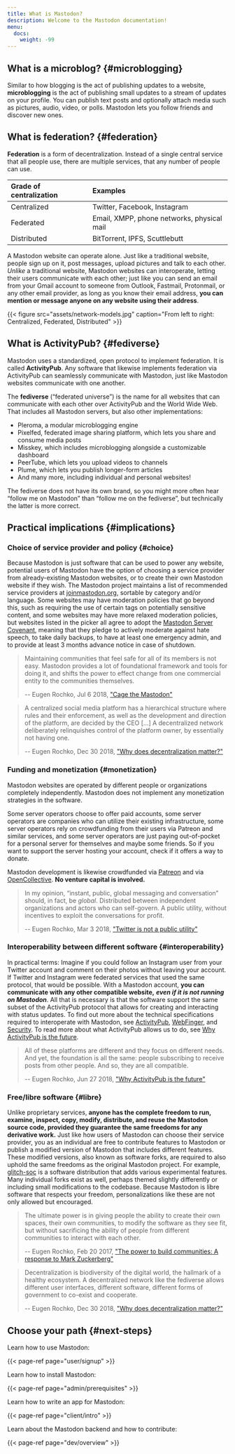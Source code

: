 ```yaml
---
title: What is Mastodon?
description: Welcome to the Mastodon documentation!
menu:
  docs:
    weight: -99
---
```


## What is a microblog? {#microblogging}

Similar to how blogging is the act of publishing updates to a website, **microblogging** is the act of publishing small updates to a stream of updates on your profile. You can publish text posts and optionally attach media such as pictures, audio, video, or polls. Mastodon lets you follow friends and discover new ones.

## What is federation? {#federation}

**Federation** is a form of decentralization. Instead of a single central service that all people use, there are multiple services, that any number of people can use.

| Grade of centralization | Examples |
| :--- | :--- |
| Centralized | Twitter, Facebook, Instagram |
| Federated | Email, XMPP, phone networks, physical mail |
| Distributed | BitTorrent, IPFS, Scuttlebutt |

A Mastodon website can operate alone. Just like a traditional website, people sign up on it, post messages, upload pictures and talk to each other. _Unlike_ a traditional website, Mastodon websites can interoperate, letting their users communicate with each other; just like you can send an email from your Gmail account to someone from Outlook, Fastmail, Protonmail, or any other email provider, as long as you know their email address, **you can mention or message anyone on any website using their address**.

{{< figure src="assets/network-models.jpg" caption="From left to right: Centralized, Federated, Distributed" >}}



## What is ActivityPub? {#fediverse}

Mastodon uses a standardized, open protocol to implement federation. It is called **ActivityPub**. Any software that likewise implements federation via ActivityPub can seamlessly communicate with Mastodon, just like Mastodon websites communicate with one another.

The **fediverse** (“federated universe”) is the name for all websites that can communicate with each other over ActivityPub and the World Wide Web. That includes all Mastodon servers, but also other implementations:

- Pleroma, a modular microblogging engine
- Pixelfed, federated image sharing platform, which lets you share and consume media posts
- Misskey, which includes microblogging alongside a customizable dashboard
- PeerTube, which lets you upload videos to channels
- Plume, which lets you publish longer-form articles
- And many more, including individual and personal websites!

The fediverse does not have its own brand, so you might more often hear “follow me on Mastodon” than “follow me on the fediverse”, but technically the latter is more correct.

## Practical implications {#implications}

### Choice of service provider and policy {#choice}

Because Mastodon is just software that can be used to power any website, potential users of Mastodon have the option of choosing a service provider from already-existing Mastodon websites, or to create their own Mastodon website if they wish. The Mastodon project maintains a list of recommended service providers at [joinmastodon.org](https://joinmastodon.org), sortable by category and/or language. Some websites may have moderation policies that go beyond this, such as requiring the use of certain tags on potentially sensitive content, and some websites may have more relaxed moderation policies, but websites listed in the picker all agree to adopt the [Mastodon Server Covenant](https://joinmastodon.org/covenant), meaning that they pledge to actively moderate against hate speech, to take daily backups, to have at least one emergency admin, and to provide at least 3 months advance notice in case of shutdown.

> Maintaining communities that feel safe for all of its members is not easy. Mastodon provides a lot of foundational framework and tools for doing it, and shifts the power to effect change from one commercial entity to the communities themselves.
>
> -- Eugen Rochko, Jul 6 2018, ["Cage the Mastodon"](https://blog.joinmastodon.org/2018/07/cage-the-mastodon/)

> A centralized social media platform has a hierarchical structure where rules and their enforcement, as well as the development and direction of the platform, are decided by the CEO [...] A decentralized network deliberately relinquishes control of the platform owner, by essentially not having one.
>
> -- Eugen Rochko, Dec 30 2018, ["Why does decentralization matter?"](https://blog.joinmastodon.org/2018/12/why-does-decentralization-matter/)

### Funding and monetization {#monetization}

Mastodon websites are operated by different people or organizations completely independently. Mastodon does not implement any monetization strategies in the software.

Some server operators choose to offer paid accounts, some server operators are companies who can utilize their existing infrastructure, some server operators rely on crowdfunding from their users via Patreon and similar services, and some server operators are just paying out-of-pocket for a personal server for themselves and maybe some friends. So if you want to support the server hosting your account, check if it offers a way to donate.

Mastodon development is likewise crowdfunded via [Patreon](https://patreon.com/mastodon) and via [OpenCollective](https://opencollective.com/mastodon). **No venture capital is involved.**

> In my opinion, “instant, public, global messaging and conversation” should, in fact, be _global_. Distributed between independent organizations and actors who can self-govern. A public utility, without incentives to exploit the conversations for profit.
>
> -- Eugen Rochko, Mar 3 2018, ["Twitter is not a public utility"](https://blog.joinmastodon.org/2018/03/twitter-is-not-a-public-utility/)

### Interoperability between different software {#interoperability}

In practical terms: Imagine if you could follow an Instagram user from your Twitter account and comment on their photos without leaving your account. If Twitter and Instagram were federated services that used the same protocol, that would be possible. With a Mastodon account, **you can communicate with any other compatible website,** _**even if it is not running on Mastodon**_. All that is necessary is that the software support the same subset of the ActivityPub protocol that allows for creating and interacting with status updates. To find out more about the technical specifications required to interoperate with Mastodon, see [ActivityPub](spec/activitypub), [WebFinger](spec/webfinger), and [Security](spec/security). To read more about what ActivityPub allows us to do, see [Why ActivityPub is the future](https://blog.joinmastodon.org/2018/06/why-activitypub-is-the-future/).

> All of these platforms are different and they focus on different needs. And yet, the foundation is all the same: people subscribing to receive posts from other people. And so, they are all compatible.
>
> -- Eugen Rochko, Jun 27 2018, ["Why ActivityPub is the future"](https://blog.joinmastodon.org/2018/06/why-activitypub-is-the-future/)

### Free/libre software {#libre}

Unlike proprietary services, **anyone has the complete freedom to run, examine, inspect, copy, modify, distribute, and reuse the Mastodon source code, provided they guarantee the same freedoms for any derivative work.** Just like how users of Mastodon can choose their service provider, you as an individual are free to contribute features to Mastodon or publish a modified version of Mastodon that includes different features. These modified versions, also known as software forks, are required to also uphold the same freedoms as the original Mastodon project. For example, [glitch-soc](https://glitch-soc.github.io/docs/) is a software distribution that adds various experimental features. Many individual forks exist as well, perhaps themed slightly differently or including small modifications to the codebase. Because Mastodon is libre software that respects your freedom, personalizations like these are not only allowed but encouraged.

> The ultimate power is in giving people the ability to create their own spaces, their own communities, to modify the software as they see fit, but without sacrificing the ability of people from different communities to interact with each other.
>
> -- Eugen Rochko, Feb 20 2017, ["The power to build communities: A response to Mark Zuckerberg"](https://blog.joinmastodon.org/2017/02/the-power-to-build-communities/)

> Decentralization is biodiversity of the digital world, the hallmark of a healthy ecosystem. A decentralized network like the fediverse allows different user interfaces, different software, different forms of government to co-exist and cooperate.
>
> -- Eugen Rochko, Dec 30 2018, ["Why does decentralization matter?"](https://blog.joinmastodon.org/2018/12/why-does-decentralization-matter/)

## Choose your path {#next-steps}

Learn how to use Mastodon:

{{< page-ref page="user/signup" >}}

Learn how to install Mastodon:

{{< page-ref page="admin/prerequisites" >}}

Learn how to write an app for Mastodon:

{{< page-ref page="client/intro" >}}

Learn about the Mastodon backend and how to contribute:

{{< page-ref page="dev/overview" >}}
